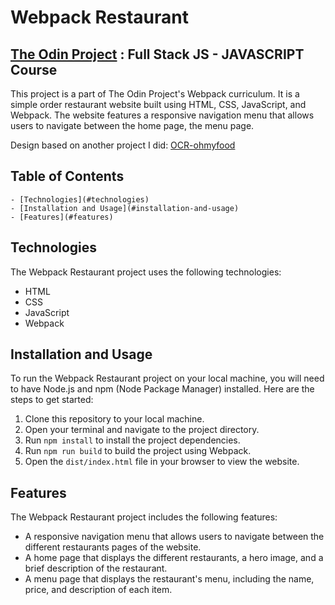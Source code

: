 # Webpack Restaurant

## <a href="https://www.theodinproject.com/">The Odin Project</a> : Full Stack JS - JAVASCRIPT Course

This project is a part of The Odin Project's Webpack curriculum. It is a simple order restaurant website built using HTML, CSS, JavaScript, and Webpack. The website features a responsive navigation menu that allows users to navigate between the home page, the menu page.

Design based on another project I did: <a href="https://github.com/lolikana/ocr-p3-ohmyfood">OCR-ohmyfood</a>

## Table of Contents

	- [Technologies](#technologies)
	- [Installation and Usage](#installation-and-usage)
	- [Features](#features)

## Technologies

The Webpack Restaurant project uses the following technologies:

- HTML
- CSS
- JavaScript
- Webpack

## Installation and Usage

To run the Webpack Restaurant project on your local machine, you will need to have Node.js and npm (Node Package Manager) installed. Here are the steps to get started:

1. Clone this repository to your local machine.
2. Open your terminal and navigate to the project directory.
3. Run `npm install` to install the project dependencies.
4. Run `npm run build` to build the project using Webpack.
5. Open the `dist/index.html` file in your browser to view the website.

## Features

The Webpack Restaurant project includes the following features:

- A responsive navigation menu that allows users to navigate between the different restaurants pages of the website.
- A home page that displays the different restaurants, a hero image, and a brief description of the restaurant.
- A menu page that displays the restaurant's menu, including the name, price, and description of each item.
